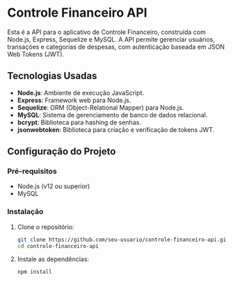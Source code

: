 # Controle Financeiro API

Esta é a API para o aplicativo de Controle Financeiro, construída com Node.js, Express, Sequelize e MySQL. A API permite gerenciar usuários, transações e categorias de despesas, com autenticação baseada em JSON Web Tokens (JWT).

## Tecnologias Usadas

- **Node.js**: Ambiente de execução JavaScript.
- **Express**: Framework web para Node.js.
- **Sequelize**: ORM (Object-Relational Mapper) para Node.js.
- **MySQL**: Sistema de gerenciamento de banco de dados relacional.
- **bcrypt**: Biblioteca para hashing de senhas.
- **jsonwebtoken**: Biblioteca para criação e verificação de tokens JWT.

## Configuração do Projeto

### Pré-requisitos

- Node.js (v12 ou superior)
- MySQL

### Instalação

1. Clone o repositório:
   ```bash
   git clone https://github.com/seu-usuario/controle-financeiro-api.git
   cd controle-financeiro-api

2. Instale as dependências:
   ```terminal
   npm install

   

